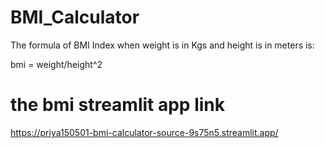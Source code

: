 # BMI_Calculator

The formula of BMI Index when weight is in Kgs and height is in meters is:

bmi = weight/height^2        

# the bmi streamlit app link 

https://priya150501-bmi-calculator-source-9s75n5.streamlit.app/